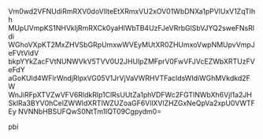 Vm0wd2VFNUdiRmRXV0doVllteEtXRmxVU2xOV01WbDNXa1pPVlUxV1ZqTlhh
MUpUVmpKS1NHVkljRmRXCk0yaHlWbTB4UzFJeVRrbGlSbVJYQ2sweFNsRldi
WGhoVXpKT2MxZHVSbGRpUmxwWVEyMUtXR0ZHUmxoVwpNMUpvVmpJeFVtVldV
bkpYYkZacFVtNUNWVkV5TVV0U2JHUlpZMFprV0FwVFJVcEZWbXRTUzFVeFdY
aGoKUld4WFlrWndjRlpxVG05V1JrVjVaVWRHVTFacldsWldiWGhMVkdkd2FW
WnJiRFpXTVZwVFV6RldkRlp1ClRsUUtZa1phVDFWc2FGTlNWbXh6VjI1a2JH
SklRa3BYV0hCelZWWldXRTlWZUZoaGF6VllXVlZHZGxNeQpVa2xpU0VWTFEy
NVNNbHBSUFQwS0NtTm1lQT09Cgpydm0=

pbi